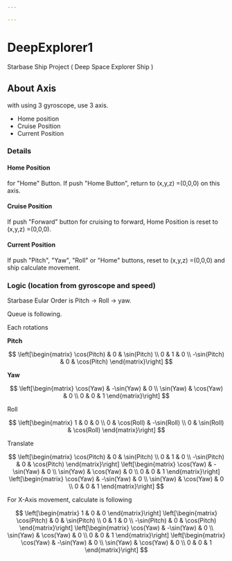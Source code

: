 ```yaml
---

---
```


# DeepExplorer1
Starbase Ship Project ( Deep Space Explorer Ship )

## About Axis

with using 3 gyroscope, use 3 axis.

- Home position
- Cruise Position
- Current Position

### Details

#### Home Position

for "Home" Button. If push "Home Button", return to (x,y,z) =(0,0,0) on this axis.

#### Cruise Position

If push "Forward" button for cruising to forward,  Home Position is reset to (x,y,z) =(0,0,0).

#### Current Position

If push "Pitch", "Yaw", "Roll" or "Home" buttons, reset to  (x,y,z) =(0,0,0) and ship calculate movement.

### Logic (location from gyroscope and speed)

Starbase Eular Order is Pitch -> Roll -> yaw.

Queue is following.

Each rotations

**Pitch**

$$
\left[\begin{matrix}
\cos(Pitch) & 0 & \sin(Pitch)
\\
0 & 1 & 0
\\
-\sin(Pitch) & 0 & \cos(Pitch)
\end{matrix}\right]
$$

**Yaw**

$$
\left[\begin{matrix}
\cos(Yaw) & -\sin(Yaw) & 0
\\
\sin(Yaw) & \cos(Yaw) & 0
\\
0 & 0 & 1
\end{matrix}\right]
$$

Roll

$$
\left[\begin{matrix}
1 & 0 & 0
\\
0 & \cos(Roll) & -\sin(Roll)
\\
0 & \sin(Roll) & \cos(Roll)
\end{matrix}\right]
$$

Translate

$$
\left[\begin{matrix}
\cos(Pitch) & 0 & \sin(Pitch)
\\
0 & 1 & 0
\\
-\sin(Pitch) & 0 & \cos(Pitch)
\end{matrix}\right]
\left[\begin{matrix}
\cos(Yaw) & -\sin(Yaw) & 0
\\
\sin(Yaw) & \cos(Yaw) & 0
\\
0 & 0 & 1
\end{matrix}\right]
\left[\begin{matrix}
\cos(Yaw) & -\sin(Yaw) & 0
\\
\sin(Yaw) & \cos(Yaw) & 0
\\
0 & 0 & 1
\end{matrix}\right]
$$


For X-Axis movement, calculate is following

$$
\left[\begin{matrix}
1 & 0 & 0
\end{matrix}\right]
\left[\begin{matrix}
\cos(Pitch) & 0 & \sin(Pitch)
\\
0 & 1 & 0
\\
-\sin(Pitch) & 0 & \cos(Pitch)
\end{matrix}\right]
\left[\begin{matrix}
\cos(Yaw) & -\sin(Yaw) & 0
\\
\sin(Yaw) & \cos(Yaw) & 0
\\
0 & 0 & 1
\end{matrix}\right]
\left[\begin{matrix}
\cos(Yaw) & -\sin(Yaw) & 0
\\
\sin(Yaw) & \cos(Yaw) & 0
\\
0 & 0 & 1
\end{matrix}\right]
$$


